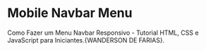 # Mobile Navbar Menu

Como Fazer um Menu Navbar Responsivo - Tutorial HTML, CSS e JavaScript para Iniciantes.{WANDERSON DE FARIAS}.
